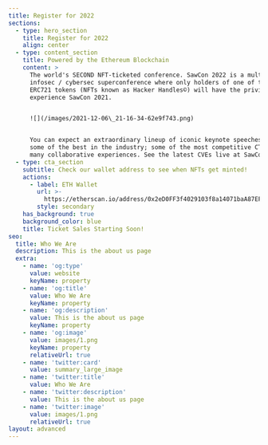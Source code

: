 ```yaml
---
title: Register for 2022
sections:
  - type: hero_section
    title: Register for 2022
    align: center
  - type: content_section
    title: Powered by the Ethereum Blockchain
    content: >
      The world's SECOND NFT-ticketed conference. SawCon 2022 is a multi-day
      infosec / cybersec superconference where only holders of one of the 1,567
      ERC721 tokens (NFTs known as Hacker Handles©) will have the privilege to
      experience SawCon 2021.


      ![](/images/2021-12-06\_21-16-34-62e9f743.png)


      You can expect an extraordinary lineup of iconic keynote speeches from
      some of the best in the industry; some of the most competitive CTFs; and
      many collaborative experiences. See the latest CVEs live at SawCon 2022!
  - type: cta_section
    subtitle: Check our wallet address to see when NFTs get minted!
    actions:
      - label: ETH Wallet
        url: >-
          https://etherscan.io/address/0x2eD0FF3f4029103f8a14071baA87EF3E81D1ECAb
        style: secondary
    has_background: true
    background_color: blue
    title: Ticket Sales Starting Soon!
seo:
  title: Who We Are
  description: This is the about us page
  extra:
    - name: 'og:type'
      value: website
      keyName: property
    - name: 'og:title'
      value: Who We Are
      keyName: property
    - name: 'og:description'
      value: This is the about us page
      keyName: property
    - name: 'og:image'
      value: images/1.png
      keyName: property
      relativeUrl: true
    - name: 'twitter:card'
      value: summary_large_image
    - name: 'twitter:title'
      value: Who We Are
    - name: 'twitter:description'
      value: This is the about us page
    - name: 'twitter:image'
      value: images/1.png
      relativeUrl: true
layout: advanced
---
```

